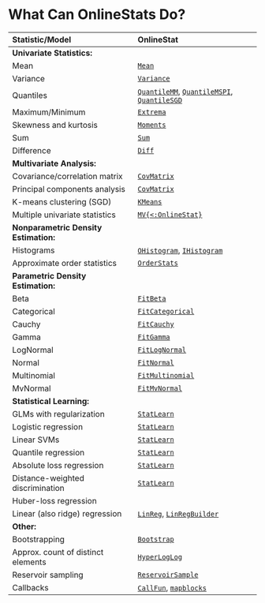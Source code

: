# What Can OnlineStats Do?

| Statistic/Model                    | OnlineStat                 |
|:-----------------------------------|:---------------------------|
| **Univariate Statistics:**         |                            |
| Mean                               | [`Mean`](@ref)             |
| Variance                           | [`Variance`](@ref)         |
| Quantiles                 | [`QuantileMM`](@ref), [`QuantileMSPI`](@ref), [`QuantileSGD`](@ref)|
| Maximum/Minimum                    | [`Extrema`](@ref)          |
| Skewness and kurtosis              | [`Moments`](@ref)          |
| Sum                                | [`Sum`](@ref)              |
| Difference                         | [`Diff`](@ref)             |
| **Multivariate Analysis:**         |                            |
| Covariance/correlation matrix      | [`CovMatrix`](@ref)        |
| Principal components analysis      | [`CovMatrix`](@ref)        |
| K-means clustering (SGD)           | [`KMeans`](@ref)           |
| Multiple univariate statistics     | [`MV{<:OnlineStat}`](@ref) |
| **Nonparametric Density Estimation:**|                          |
| Histograms                         | [`OHistogram`](@ref), [`IHistogram`](@ref) |
| Approximate order statistics       | [`OrderStats`](@ref)       |
| **Parametric Density Estimation:** |                            |
| Beta                               | [`FitBeta`](@ref)          |
| Categorical                        | [`FitCategorical`](@ref)   |
| Cauchy                             | [`FitCauchy`](@ref)        |
| Gamma                              | [`FitGamma`](@ref)         |
| LogNormal                          | [`FitLogNormal`](@ref)     |
| Normal                             | [`FitNormal`](@ref)        |
| Multinomial                        | [`FitMultinomial`](@ref)   |
| MvNormal                           | [`FitMvNormal`](@ref)      |
| **Statistical Learning:**          |                            |
| GLMs with regularization           | [`StatLearn`](@ref)        |
| Logistic regression                | [`StatLearn`](@ref)        |
| Linear SVMs                        | [`StatLearn`](@ref)        |
| Quantile regression                | [`StatLearn`](@ref)        |
| Absolute loss regression           | [`StatLearn`](@ref)        |
| Distance-weighted discrimination   | [`StatLearn`](@ref)        |
| Huber-loss regression
| Linear (also ridge) regression     | [`LinReg`](@ref), [`LinRegBuilder`](@ref) |
| **Other:**                         |                            |
| Bootstrapping                      | [`Bootstrap`](@ref)        |
| Approx. count of distinct elements | [`HyperLogLog`](@ref)      |
| Reservoir sampling                 | [`ReservoirSample`](@ref)  |
| Callbacks                          | [`CallFun`](@ref), [`mapblocks`](@ref) |
